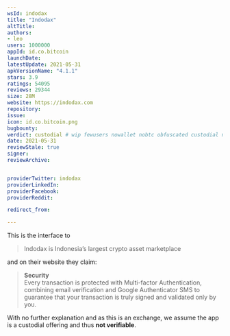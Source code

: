 ```yaml
---
wsId: indodax
title: "Indodax"
altTitle: 
authors:
- leo
users: 1000000
appId: id.co.bitcoin
launchDate: 
latestUpdate: 2021-05-31
apkVersionName: "4.1.1"
stars: 3.9
ratings: 54095
reviews: 29344
size: 28M
website: https://indodax.com
repository: 
issue: 
icon: id.co.bitcoin.png
bugbounty: 
verdict: custodial # wip fewusers nowallet nobtc obfuscated custodial nosource nonverifiable reproducible bounty defunct
date: 2021-05-31
reviewStale: true
signer: 
reviewArchive:


providerTwitter: indodax
providerLinkedIn: 
providerFacebook: 
providerReddit: 

redirect_from:

---
```



This is the interface to

> Indodax is Indonesia’s largest crypto asset marketplace

and on their website they claim:

> **Security**<br>
  Every transaction is protected with Multi-factor Authentication, combining
  email verification and Google Authenticator SMS to guarantee that your
  transaction is truly signed and validated only by you.

With no further explanation and as this is an exchange, we assume the app is a
custodial offering and thus **not verifiable**.